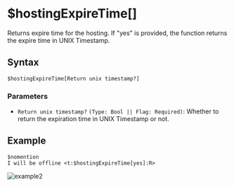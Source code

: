 # $hostingExpireTime[]
Returns expire time for the hosting. If "yes" is provided, the function returns the expire time in UNIX Timestamp.

## Syntax
``` 
$hostingExpireTime[Return unix timestamp?]
``` 

### Parameters
- `Return unix timestamp?` `(Type: Bool || Flag: Required)`: Whether to return the expiration time in UNIX Timestamp or not.

## Example
```
$nomention
I will be offline <t:$hostingExpireTime[yes]:R>
```
![example2](https://user-images.githubusercontent.com/98183987/153687914-221aa7f1-5134-47fe-87d9-c7ae75c4a91f.jpg)
